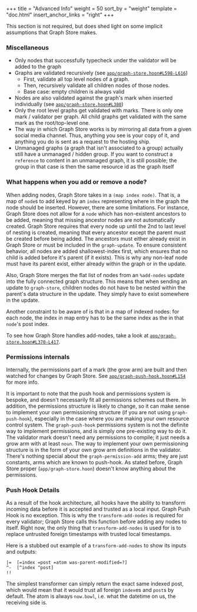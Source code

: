 +++
title = "Advanced Info"
weight = 50
sort_by = "weight"
template = "doc.html"
insert_anchor_links = "right"
+++

This section is not required, but does shed light on some implicit assumptions that Graph Store makes.


### Miscellaneous
- Only nodes that successfully typecheck under the validator will be added to the graph
- Graphs are validated recursively (see [`app/graph-store.hoon#L598-L616`](https://github.com/urbit/urbit/blob/5cb6af0433a65fb28b4bc957be10cb436781392d/pkg/arvo/app/graph-store.hoon#L598-L616))
  - First, validate all top level nodes of a graph.
  - Then, recursively validate all children nodes of those nodes.
  - Base case: empty children is always valid
- Nodes are also validated against the graph's mark when inserted individually (see [`app/graph-store.hoon#L380`](https://github.com/urbit/urbit/blob/e2ad6e3e9219c8bfad62f27f05c7cac94c9effa8/pkg/arvo/app/graph-store.hoon#L380))
- Only the root level graphs get validated with marks. There is only one mark / validator per graph. All child graphs get validated with the same mark as the root/top-level one.
- The way in which Graph Store works is by mirroring all data from a given social media channel. Thus, anything you see is your copy of it, and anything you do is sent as a request to the hosting ship.
- Unmanaged graphs (a graph that isn't associated to a group) actually still have a unmanaged / hidden group. If you want to construct a `reference` to content in an unmanaged graph, it is still possible; the group in that case is then the same resource id as the graph itself



### What happens when you add or remove a node?

When adding nodes, Graph Store takes in a `(map index node)`. That is, a map of `node`s to add keyed by an `index` representing where in the graph the node should be inserted. However, there are some limitations. For instance, Graph Store does not allow for a `node` which has non-existent ancestors to be added, meaning that missing ancestor nodes are not automatically created. Graph Store requires that every node up until the 2nd to last level of nesting is created, meaning that every ancestor except the parent must be created before being added. The ancestors must either already exist in Graph Store or must be included in the `graph-update`. To ensure consistent behavior, all nodes are added shallowest-index first, which ensures that no child is added before it's parent (if it exists). This is why any non-leaf node must have its parent exist, either already within the graph or in the update. 

Also, Graph Store merges the flat list of nodes from an `%add-nodes` update into the fully connected graph structure. This means that when sending an update to `graph-store`, children nodes do not have to be nested within the parent's data structure in the update. They simply have to exist somewhere in the update.

Another constraint to be aware of is that in a map of indexed nodes: for each node, the index in map entry has to be the same index as the in that `node`'s post index.

To see how Graph Store handles add-nodes, take a look at [`app/graph-store.hoon#L370-L417`](https://github.com/urbit/urbit/blob/e2ad6e3e9219c8bfad62f27f05c7cac94c9effa8/pkg/arvo/app/graph-store.hoon#L370-L417).


### Permissions internals
Internally, the permissions part of a mark (the grow arm) are built and then watched for changes by Graph Store. See [`app/graph-push-hook.hoon#L154`](https://github.com/urbit/urbit/blob/ac096d85ae847fcfe8786b51039c92c69abc006e/pkg/arvo/app/graph-push-hook.hoon#L154) for more info.

It is important to note that the push hook and permissions system is bespoke, and doesn't necessarily fit all permissions schemes out there. In addition, the permissions structure is likely to change, so it can make sense to implement your own permissioning structure (if you are not using `graph-push-hook`), especially in the case where you are making your own resource control system.
The `graph-push-hook` permissions system is not the definite way to implement permissions, and is simply one pre-existing way to do it.
The validator mark doesn't need any permissions to compile; it just needs a grow arm with at least `noun`.
The way to implement your own permissioning structure is in the form of your own grow arm definitions in the validator.
There's nothing special about the `graph-permission-add` arms; they are just constants, arms which are known to push-hook.
As stated before, Graph Store proper (`app/graph-store.hoon`) doesn't know anything about the permissions.




### Push Hook Details

As a result of the hook architecture, all hooks have the ability to transform incoming data before it is accepted and trusted as a local input.
Graph Push Hook is no exception. This is why the `transform-add-nodes` is required for every validator; Graph Store calls this function before adding any nodes to itself.
Right now, the only thing that `transform-add-nodes` is used for is to replace untrusted foreign timestamps with trusted local timestamps.

Here is a stubbed out example of a `transform-add-nodes` to show its inputs and outputs:

```hoon
|=  [=index =post =atom was-parent-modified=?]
^-  [^index ^post]
!!
```

The simplest transformer can simply return the exact same indexed post, which would mean that it would trust all foreign `index`es and `post`s by default.
The atom is always `now.bowl`, i.e. what the datetime on us, the receiving side is.
